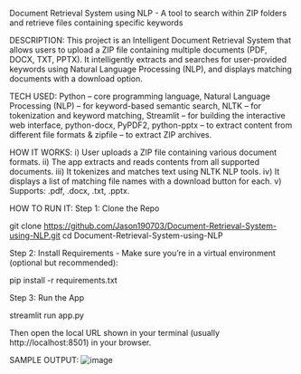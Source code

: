 Document Retrieval System using NLP - A tool to search within ZIP folders and retrieve files containing specific keywords

DESCRIPTION:
  This project is an Intelligent Document Retrieval System that allows users to upload a ZIP file containing multiple documents (PDF, DOCX, TXT, PPTX). It intelligently extracts and searches for user-provided keywords using Natural Language Processing (NLP), and displays matching documents with a download option.

TECH USED:
  Python – core programming language,
  Natural Language Processing (NLP) – for keyword-based semantic search,
  NLTK – for tokenization and keyword matching,
  Streamlit – for building the interactive web interface,
  python-docx, PyPDF2, python-pptx – to extract content from different file formats & 
  zipfile – to extract ZIP archives.

HOW IT WORKS:
  i) User uploads a ZIP file containing various document formats.
  ii) The app extracts and reads contents from all supported documents.
  iii) It tokenizes and matches text using NLTK NLP tools.
  iv) It displays a list of matching file names with a download button for each.
  v) Supports: .pdf, .docx, .txt, .pptx.

HOW TO RUN IT:
Step 1: Clone the Repo

git clone https://github.com/Jason190703/Document-Retrieval-System-using-NLP.git
cd Document-Retrieval-System-using-NLP

Step 2: Install Requirements - Make sure you’re in a virtual environment (optional but recommended):

pip install -r requirements.txt

Step 3: Run the App

streamlit run app.py

Then open the local URL shown in your terminal (usually http://localhost:8501) in your browser.

SAMPLE OUTPUT:
![image](https://github.com/user-attachments/assets/c96d2df3-9b79-4ac0-8cdc-98f2b14db466)

